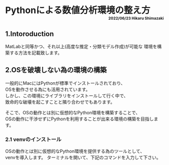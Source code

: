 # Pythonによる数値分析環境の整え方 <div style="font-size:9pt;text-align:right;">2022/06/23 Hikaru Shimazaki</div>

## 1.Intoroduction
MatLabと同等かつ、それ以上(高度な推定・分類モデル作成)が可能な
環境を構築する方法を記載致します。


## 2.OSを破壊しない為の環境の構築
一般的にMacにはPythonが標準でインストールされており、  
OSを動作させる為にも活用されています。  
しかし、この環境にライブラリをインストールして行く中で、  
致命的な破壊を起こすことと隣り合わせでもあります。  

そこで、OSの動作とは別に仮想的なPython環境を構築することで、  
OSの動作に干渉せずにPythonを利用することが出来る環境の構築を目指します。

### 2.1 venvのインストール
OSの動作とは別に仮想的なPython環境を提供する為のツールとして、  
venvを導入します。
ターミナルを開いて、下記のコマンドを入力して下さい。

```




